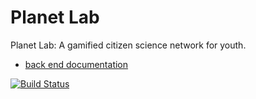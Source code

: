 Planet Lab 
==========

Planet Lab: A gamified citizen science network for youth.

* [back end documentation](backend/README.md)

[![Build Status](https://travis-ci.org/freedomgames/Planet-Lab.svg?branch=master)](https://travis-ci.org/freedomgames/Planet-Lab)
